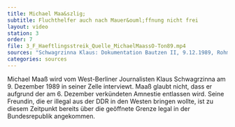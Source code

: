 ```yaml
---
title: Michael Maa&szlig;
subtitle: Fluchthelfer auch nach Mauer&ouml;ffnung nicht frei
layout: video
station: 3
order: 7
file: 3_F_Haeftlingsstreik_Quelle_MichaelMaassO-Ton89.mp4
sources: "Schwagrzinna Klaus: Dokumentation Bautzen II, 9.12.1989, Rohmaterial, Archiv Gedenkst&auml;tte Bautzen"
categories: sources
--- 
```

Michael Maa&szlig; wird vom West-Berliner Journalisten Klaus Schwagrzinna am 9. Dezember 1989 in seiner Zelle interviewt. Maa&szlig; glaubt nicht, dass er aufgrund der am 6. Dezember verk&uuml;ndeten Amnestie entlassen wird. Seine Freundin, die er illegal aus der DDR in den Westen bringen wollte, ist zu diesem Zeitpunkt bereits &uuml;ber die ge&ouml;ffnete Grenze legal in der Bundesrepublik angekommen.